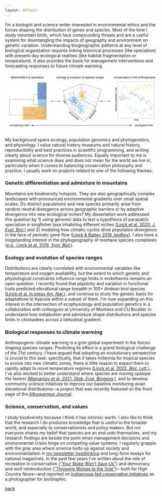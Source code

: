 ```yaml
---
layout: default
---
```


I’m a biologist and science writer interested in environmental ethics and the forces shaping the distribution of genes and species. Most of the time I study mountain birds, which face compounding threats and are a useful system for disentangling the impacts of geography and environment on genetic variation. Understanding biogeographic patterns at any level of biological organization requires linking historical processes (like speciation) with present-day ecological realities (like habitat fragmentation or temperature). It also provides the basis for management interventions and forecasting responses to future climate warming.  

![](images/conceptual_figure.png)  

My background spans ecology, population genomics and phylogenetics, and physiology. I value natural history museums and natural history, reproducibility and best practices in scientific programming, and writing clearly about science for diverse audiences. Equally important to me is examining what science does and does not mean for the world we live in, particularly when it comes to balancing conservation philosophy and practice. I usually work on projects related to one of the following themes:  

### Genetic differentiation and admixture in mountains

Mountains are biodiversity hotspots. They are also geographically complex landscapes with pronounced environmental gradients over small spatial scales. Do distinct populations and new species primarily arise from random neutral divergence across geographic barriers or by adaptive divergence into new ecological niches? My dissertation work addressed this question by 1) using genomic data to test a hypothesis of parapatric speciation in kingfisher taxa inhabiting different niches [(Linck et al. 2020, *J. Evol. Biol.*)](https://doi.org/10.1111/jeb.13698) and 2) modeling how climatic cycles drive population divergence in the face of periodic gene flow ([Linck & Battey 2019, *bioRxiv*)](https://doi.org/10.1101/758664). I also have a longstanding interest in the phylogeography of montane species complexes ([e.g., Linck et al. 2019, *Syst. Biol.*](https://doi.org/10.1093/sysbio/syz027)).  

### Ecology and evolution of species ranges

Distributions are clearly correlated with environmental variables like temperature and oxygen availability, but the extent to which genetic and physiological constraints influence range limits in endotherms remains an open question. I recently found that plasticity and variation in functional traits predicted elevational range breadth in 100+ Andean bird species [(Linck et al. In press *Am. Nat.*)](https://doi.org/10.1101/2021.09.30.462673), and continue to study the genetic basis for adaptations to hypoxia within a subset of them. I'm now expanding on this interest in the intersection of ecophysiology and population genetics in a collaboration with colleagues at University of Montana and CU Boulder to understand how metabolism and admixture shape distributions and species limits in chickadees across a latitudinal gradient.  

### Biological responses to climate warming  

Anthropogenic climate warming is a grim global experiment in the forces shaping species ranges. Predicting its effect is a grand biological challenge of the 21st century. I have argued that adopting an evolutionary perspective is crucial to this task: specifically, that if takes millennia for tropical species to evolve into new climatic zones, there is little reason to expect them to rapidly adapt to novel temperature regimes [(Linck et al. 2022, *Biol. Lett.*).](https://doi.org/10.1098/rsbl.2021.0363). I've also worked to better understand where species are moving upslope the fastest [(Mamantov et al. 2021. *Glob. Ecol. Biogeog.*)](https://doi.org/10.1111/geb.13246), and to develop community science intiatives to improve our baseline monitoring avian elevational distributions—a project that was recently featured on the front page of the [*Albuquerque Journal*](https://www.abqjournal.com/2410406/birding-with-a-purpose-ex-project-enlists-nm-watchers-to-help-researchers-examine-mountain-population-changes.html).  

### Science, conservation, and values

I study biodiversity because I think it has intrinsic worth. I also like to think that the research I do produces knowledge that is useful to the broader world, and especially to conservationists and policy makers. But not everyone shares my belief that species are an end unto themselves, and my research findings are beside the point when management decisions and environmental crises hinge on competing value systems. I regularly grapple with the gray area where science butts up against society and environmentalism in [my newsletter *treethinking*](https://ethanlinck.substack.com/) and long-form essays for national magazines. In the past few years I've written about the role of recreation in conservation (["Your Stoke Won't Save Us"](https://www.hcn.org/issues/50.8/recreation-your-stoke-wont-save-us)) and democracy and wolf reintroduction (["Throwing Wolves to the Vote"](https://www.hcn.org/issues/52.3/south-wolves-colorado-throws-wolves-to-the-vote))—both for *High Country News*—and reported on [Indigenous-led conservation initiatives](https://www.biographic.com/where-the-rainforest-meets-the-road/) as a photographer for *bioGraphic*.  


[back](./)
